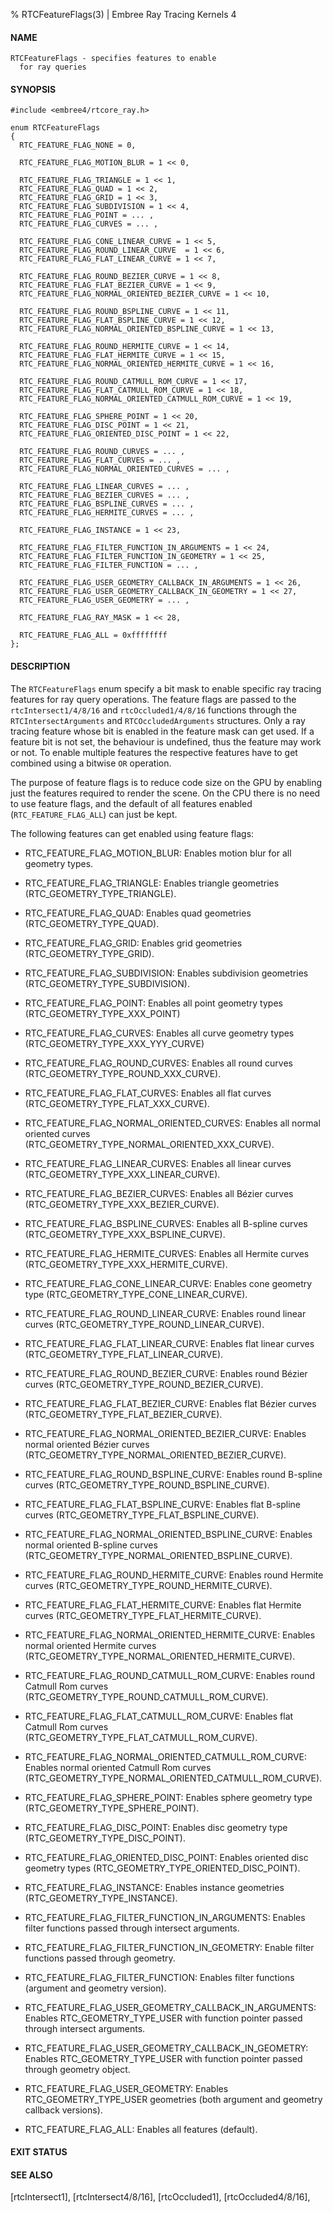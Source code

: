 % RTCFeatureFlags(3) | Embree Ray Tracing Kernels 4

#### NAME

    RTCFeatureFlags - specifies features to enable
      for ray queries

#### SYNOPSIS

    #include <embree4/rtcore_ray.h>

    enum RTCFeatureFlags
    {
      RTC_FEATURE_FLAG_NONE = 0,
      
      RTC_FEATURE_FLAG_MOTION_BLUR = 1 << 0,

      RTC_FEATURE_FLAG_TRIANGLE = 1 << 1,
      RTC_FEATURE_FLAG_QUAD = 1 << 2,
      RTC_FEATURE_FLAG_GRID = 1 << 3,
      RTC_FEATURE_FLAG_SUBDIVISION = 1 << 4,
      RTC_FEATURE_FLAG_POINT = ... ,
      RTC_FEATURE_FLAG_CURVES = ... ,
     
      RTC_FEATURE_FLAG_CONE_LINEAR_CURVE = 1 << 5,
      RTC_FEATURE_FLAG_ROUND_LINEAR_CURVE  = 1 << 6,
      RTC_FEATURE_FLAG_FLAT_LINEAR_CURVE = 1 << 7,

      RTC_FEATURE_FLAG_ROUND_BEZIER_CURVE = 1 << 8,
      RTC_FEATURE_FLAG_FLAT_BEZIER_CURVE = 1 << 9,
      RTC_FEATURE_FLAG_NORMAL_ORIENTED_BEZIER_CURVE = 1 << 10,

      RTC_FEATURE_FLAG_ROUND_BSPLINE_CURVE = 1 << 11,
      RTC_FEATURE_FLAG_FLAT_BSPLINE_CURVE = 1 << 12,
      RTC_FEATURE_FLAG_NORMAL_ORIENTED_BSPLINE_CURVE = 1 << 13,

      RTC_FEATURE_FLAG_ROUND_HERMITE_CURVE = 1 << 14,
      RTC_FEATURE_FLAG_FLAT_HERMITE_CURVE = 1 << 15,
      RTC_FEATURE_FLAG_NORMAL_ORIENTED_HERMITE_CURVE = 1 << 16,

      RTC_FEATURE_FLAG_ROUND_CATMULL_ROM_CURVE = 1 << 17,
      RTC_FEATURE_FLAG_FLAT_CATMULL_ROM_CURVE = 1 << 18,
      RTC_FEATURE_FLAG_NORMAL_ORIENTED_CATMULL_ROM_CURVE = 1 << 19,

      RTC_FEATURE_FLAG_SPHERE_POINT = 1 << 20,
      RTC_FEATURE_FLAG_DISC_POINT = 1 << 21,
      RTC_FEATURE_FLAG_ORIENTED_DISC_POINT = 1 << 22,

      RTC_FEATURE_FLAG_ROUND_CURVES = ... ,
      RTC_FEATURE_FLAG_FLAT_CURVES = ... ,
      RTC_FEATURE_FLAG_NORMAL_ORIENTED_CURVES = ... ,
      
      RTC_FEATURE_FLAG_LINEAR_CURVES = ... ,
      RTC_FEATURE_FLAG_BEZIER_CURVES = ... ,
      RTC_FEATURE_FLAG_BSPLINE_CURVES = ... ,
      RTC_FEATURE_FLAG_HERMITE_CURVES = ... ,
      
      RTC_FEATURE_FLAG_INSTANCE = 1 << 23,

      RTC_FEATURE_FLAG_FILTER_FUNCTION_IN_ARGUMENTS = 1 << 24,
      RTC_FEATURE_FLAG_FILTER_FUNCTION_IN_GEOMETRY = 1 << 25,
      RTC_FEATURE_FLAG_FILTER_FUNCTION = ... ,
    
      RTC_FEATURE_FLAG_USER_GEOMETRY_CALLBACK_IN_ARGUMENTS = 1 << 26,
      RTC_FEATURE_FLAG_USER_GEOMETRY_CALLBACK_IN_GEOMETRY = 1 << 27,
      RTC_FEATURE_FLAG_USER_GEOMETRY = ... ,

      RTC_FEATURE_FLAG_RAY_MASK = 1 << 28,
    
      RTC_FEATURE_FLAG_ALL = 0xffffffff
    };


#### DESCRIPTION

The `RTCFeatureFlags` enum specify a bit mask to enable specific ray
tracing features for ray query operations. The feature flags are
passed to the `rtcIntersect1/4/8/16` and `rtcOccluded1/4/8/16`
functions through the `RTCIntersectArguments` and
`RTCOccludedArguments` structures. Only a ray tracing feature whose
bit is enabled in the feature mask can get used. If a feature bit is
not set, the behaviour is undefined, thus the feature may work or
not. To enable multiple features the respective features have to get
combined using a bitwise `OR` operation.

The purpose of feature flags is to reduce code size on the GPU by
enabling just the features required to render the scene. On the CPU
there is no need to use feature flags, and the default of all features
enabled (`RTC_FEATURE_FLAG_ALL`) can just be kept.

The following features can get enabled using feature flags:

- RTC_FEATURE_FLAG_MOTION_BLUR: Enables motion blur for all geometry types.

- RTC_FEATURE_FLAG_TRIANGLE: Enables triangle geometries (RTC_GEOMETRY_TYPE_TRIANGLE).

- RTC_FEATURE_FLAG_QUAD: Enables quad geometries (RTC_GEOMETRY_TYPE_QUAD).

- RTC_FEATURE_FLAG_GRID: Enables grid geometries (RTC_GEOMETRY_TYPE_GRID).

- RTC_FEATURE_FLAG_SUBDIVISION: Enables subdivision geometries (RTC_GEOMETRY_TYPE_SUBDIVISION).

- RTC_FEATURE_FLAG_POINT: Enables all point geometry types (RTC_GEOMETRY_TYPE_XXX_POINT)

- RTC_FEATURE_FLAG_CURVES: Enables all curve geometry types (RTC_GEOMETRY_TYPE_XXX_YYY_CURVE)

- RTC_FEATURE_FLAG_ROUND_CURVES: Enables all round curves (RTC_GEOMETRY_TYPE_ROUND_XXX_CURVE).

- RTC_FEATURE_FLAG_FLAT_CURVES: Enables all flat curves (RTC_GEOMETRY_TYPE_FLAT_XXX_CURVE).

- RTC_FEATURE_FLAG_NORMAL_ORIENTED_CURVES: Enables all normal oriented curves (RTC_GEOMETRY_TYPE_NORMAL_ORIENTED_XXX_CURVE).
      
- RTC_FEATURE_FLAG_LINEAR_CURVES: Enables all linear curves (RTC_GEOMETRY_TYPE_XXX_LINEAR_CURVE).

- RTC_FEATURE_FLAG_BEZIER_CURVES: Enables all Bézier curves (RTC_GEOMETRY_TYPE_XXX_BEZIER_CURVE).

- RTC_FEATURE_FLAG_BSPLINE_CURVES: Enables all B-spline curves (RTC_GEOMETRY_TYPE_XXX_BSPLINE_CURVE).

- RTC_FEATURE_FLAG_HERMITE_CURVES: Enables all Hermite curves (RTC_GEOMETRY_TYPE_XXX_HERMITE_CURVE).
  
- RTC_FEATURE_FLAG_CONE_LINEAR_CURVE: Enables cone geometry type (RTC_GEOMETRY_TYPE_CONE_LINEAR_CURVE).

- RTC_FEATURE_FLAG_ROUND_LINEAR_CURVE: Enables round linear curves (RTC_GEOMETRY_TYPE_ROUND_LINEAR_CURVE).

- RTC_FEATURE_FLAG_FLAT_LINEAR_CURVE: Enables flat linear curves (RTC_GEOMETRY_TYPE_FLAT_LINEAR_CURVE).

- RTC_FEATURE_FLAG_ROUND_BEZIER_CURVE: Enables round Bézier curves (RTC_GEOMETRY_TYPE_ROUND_BEZIER_CURVE).

- RTC_FEATURE_FLAG_FLAT_BEZIER_CURVE: Enables flat Bézier curves (RTC_GEOMETRY_TYPE_FLAT_BEZIER_CURVE).

- RTC_FEATURE_FLAG_NORMAL_ORIENTED_BEZIER_CURVE: Enables normal oriented Bézier curves (RTC_GEOMETRY_TYPE_NORMAL_ORIENTED_BEZIER_CURVE).

- RTC_FEATURE_FLAG_ROUND_BSPLINE_CURVE: Enables round B-spline curves (RTC_GEOMETRY_TYPE_ROUND_BSPLINE_CURVE).

- RTC_FEATURE_FLAG_FLAT_BSPLINE_CURVE: Enables flat B-spline curves (RTC_GEOMETRY_TYPE_FLAT_BSPLINE_CURVE).

- RTC_FEATURE_FLAG_NORMAL_ORIENTED_BSPLINE_CURVE: Enables normal oriented B-spline curves (RTC_GEOMETRY_TYPE_NORMAL_ORIENTED_BSPLINE_CURVE).

- RTC_FEATURE_FLAG_ROUND_HERMITE_CURVE: Enables round Hermite curves (RTC_GEOMETRY_TYPE_ROUND_HERMITE_CURVE).

- RTC_FEATURE_FLAG_FLAT_HERMITE_CURVE: Enables flat Hermite curves (RTC_GEOMETRY_TYPE_FLAT_HERMITE_CURVE).

- RTC_FEATURE_FLAG_NORMAL_ORIENTED_HERMITE_CURVE: Enables normal oriented Hermite curves (RTC_GEOMETRY_TYPE_NORMAL_ORIENTED_HERMITE_CURVE).

- RTC_FEATURE_FLAG_ROUND_CATMULL_ROM_CURVE: Enables round Catmull Rom curves (RTC_GEOMETRY_TYPE_ROUND_CATMULL_ROM_CURVE).

- RTC_FEATURE_FLAG_FLAT_CATMULL_ROM_CURVE: Enables flat Catmull Rom curves (RTC_GEOMETRY_TYPE_FLAT_CATMULL_ROM_CURVE).

- RTC_FEATURE_FLAG_NORMAL_ORIENTED_CATMULL_ROM_CURVE: Enables normal oriented Catmull Rom curves (RTC_GEOMETRY_TYPE_NORMAL_ORIENTED_CATMULL_ROM_CURVE).

- RTC_FEATURE_FLAG_SPHERE_POINT: Enables sphere geometry type (RTC_GEOMETRY_TYPE_SPHERE_POINT).

- RTC_FEATURE_FLAG_DISC_POINT: Enables disc geometry type (RTC_GEOMETRY_TYPE_DISC_POINT).

- RTC_FEATURE_FLAG_ORIENTED_DISC_POINT: Enables oriented disc geometry types (RTC_GEOMETRY_TYPE_ORIENTED_DISC_POINT).

- RTC_FEATURE_FLAG_INSTANCE: Enables instance geometries (RTC_GEOMETRY_TYPE_INSTANCE).

- RTC_FEATURE_FLAG_FILTER_FUNCTION_IN_ARGUMENTS: Enables filter functions passed through intersect arguments.

- RTC_FEATURE_FLAG_FILTER_FUNCTION_IN_GEOMETRY: Enable filter functions passed through geometry.
    
- RTC_FEATURE_FLAG_FILTER_FUNCTION: Enables filter functions (argument and geometry version).
    
- RTC_FEATURE_FLAG_USER_GEOMETRY_CALLBACK_IN_ARGUMENTS: Enables RTC_GEOMETRY_TYPE_USER with function pointer passed through intersect arguments.

- RTC_FEATURE_FLAG_USER_GEOMETRY_CALLBACK_IN_GEOMETRY: Enables RTC_GEOMETRY_TYPE_USER with function pointer passed through geometry object.
    
- RTC_FEATURE_FLAG_USER_GEOMETRY: Enables RTC_GEOMETRY_TYPE_USER geometries (both argument and geometry callback versions).
    
- RTC_FEATURE_FLAG_ALL: Enables all features (default).


#### EXIT STATUS

#### SEE ALSO

[rtcIntersect1], [rtcIntersect4/8/16], [rtcOccluded1], [rtcOccluded4/8/16],

